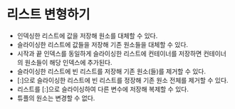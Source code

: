 # 리스트 변형하기

- 인덱싱한 리스트에 값을 저장해 원소를 대체할 수 있다.
- 슬라이싱한 리스트에 값들을 저장해 기존 원소들을 대체할 수 있다.
- 시작과 끝 인덱스를 동일하게 슬라이싱한 리스트에 컨테이너를 저장하면 컨테이너의 원소들이 해당 인덱스에 추가된다.
- 슬라이싱한 리스트에 빈 리스트를 저장해 기존 원소(들)를 제거할 수 있다.
- [:]으로 슬라이싱한 리스트에 빈 리스트를 정장해 기존 원소 전체를 제거할 수 있다.
- 리스트를 [:]으로 슬라이싱하여 다른 변수에 저장해 복제할 수 있다.
- 튜플의 원소는 변경할 수 없다.